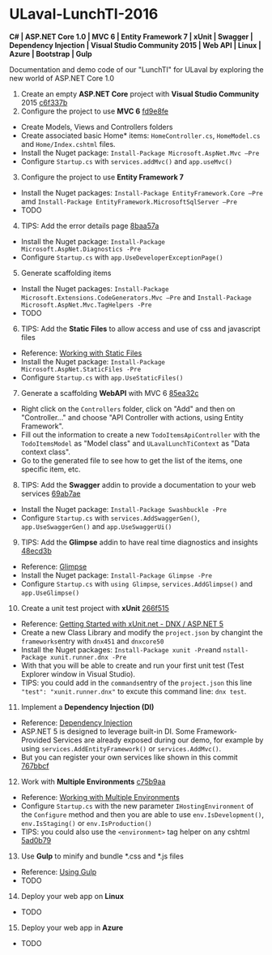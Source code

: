 # ULaval-LunchTI-2016

**C# | ASP.NET Core 1.0 | MVC 6 | Entity Framework 7 | xUnit | Swagger | Dependency Injection | Visual Studio Community 2015 | Web API | Linux | Azure | Bootstrap | Gulp**

Documentation and demo code of our "LunchTI" for ULaval by exploring the new world of ASP.NET Core 1.0

1. Create an empty **ASP.NET Core** project with **Visual Studio Community** 2015 [c6f337b](https://github.com/nurunquebec/ULaval-LunchTI-2016/commit/c6f337b2d067462878685ae5dc3be5ec1f263750)
2. Configure the project to use **MVC 6** [fd9e8fe](https://github.com/nurunquebec/ULaval-LunchTI-2016/commit/fd9e8feafa7a75a1ceee942c418c08a0e04c7fa5)
  * Create Models, Views and Controllers folders
  * Create associated basic Home* items: `HomeController.cs`, `HomeModel.cs` and `Home/Index.cshtml` files.
  * Install the Nuget package: `Install-Package Microsoft.AspNet.Mvc –Pre`
  * Configure `Startup.cs` with `services.addMvc()` and `app.useMvc()`
3. Configure the project to use **Entity Framework 7**
  * Install the Nuget packages: `Install-Package EntityFramework.Core –Pre` amd `Install-Package EntityFramework.MicrosoftSqlServer –Pre`
  * TODO
4. TIPS: Add the error details page [8baa57a](https://github.com/nurunquebec/ULaval-LunchTI-2016/commit/8baa57a00d5ec319d2e0f324ff6e5b949a18bb55)
  * Install the Nuget package: `Install-Package Microsoft.AspNet.Diagnostics -Pre`
  * Configure `Startup.cs` with `app.UseDeveloperExceptionPage()`
5. Generate scaffolding items
  * Install the Nuget packages: `Install-Package Microsoft.Extensions.CodeGenerators.Mvc –Pre` and `Install-Package Microsoft.AspNet.Mvc.TagHelpers -Pre`
  * TODO
6. TIPS: Add the **Static Files** to allow access and use of css and javascript files
  * Reference: [Working with Static Files](https://docs.asp.net/en/latest/fundamentals/static-files.html)
  * Install the Nuget package: `Install-Package Microsoft.AspNet.StaticFiles -Pre`
  * Configure `Startup.cs` with `app.UseStaticFiles()`
7. Generate a scaffolding **WebAPI** with MVC 6 [85ea32c](https://github.com/nurunquebec/ULaval-LunchTI-2016/commit/85ea32c83798fde67d70be49a33e2a61ea81b962)
  * Right click on the `Controllers` folder, click on "Add" and then on "Controller..." and choose "API Controller with actions, using Entity Framework".
  * Fill out the information to create a new `TodoItemsApiController` with the `TodoItemsModel` as "Model class" and `ULavalLunchTiContext` as "Data context class".
  * Go to the generated file to see how to get the list of the items, one specific item, etc.
8. TIPS: Add the **Swagger** addin to provide a documentation to your web services [69ab7ae](https://github.com/nurunquebec/ULaval-LunchTI-2016/commit/69ab7ae62db74066fbfa08d8246f209e6807241c)
  * Install the Nuget package: `Install-Package Swashbuckle -Pre`
  * Configure `Startup.cs` with `services.AddSwaggerGen()`, `app.UseSwaggerGen()` and `app.UseSwaggerUi()`
9. TIPS: Add the **Glimpse** addin to have real time diagnostics and insights [48ecd3b](https://github.com/nurunquebec/ULaval-LunchTI-2016/commit/48ecd3bfc47858da3b48e0138592c981c3868ea3)
  * Reference: [Glimpse](http://getglimpse.com/)
  * Install the Nuget package: `Install-Package Glimpse -Pre`
  * Configure `Startup.cs` with `using Glimpse`, `services.AddGlimpse()` and `app.UseGlimpse()`
10. Create a unit test project with **xUnit** [266f515](https://github.com/nurunquebec/ULaval-LunchTI-2016/commit/266f5151b256c178b114e6ab1ed1cbf476af4770)
  * Reference: [Getting Started with xUnit.net - DNX / ASP.NET 5](http://xunit.github.io/docs/getting-started-dnx.html)
  * Create a new Class Library and modify the `project.json` by changint the `frameworks`entry with `dnx451` and `dnxcore50`
  * Install the Nuget packages: `Install-Package xunit -Pre`and `nstall-Package xunit.runner.dnx -Pre`
  * With that you will be able to create and run your first unit test (Test Explorer window in Visual Studio).
  * TIPS: you could add in the `commands`entry of the `project.json` this line `"test": "xunit.runner.dnx"` to excute this command line: `dnx test`.
11. Implement a **Dependency Injection (DI)**
  * Reference: [Dependency Injection](https://docs.asp.net/en/latest/fundamentals/dependency-injection.html)
  * ASP.NET 5 is designed to leverage built-in DI. Some Framework-Provided Services are already exposed during our demo, for example by using `services.AddEntityFramework()` or `services.AddMvc()`.
  * But you can register your own services like shown in this commit [767bbcf](https://github.com/nurunquebec/ULaval-LunchTI-2016/commit/767bbcf4532e3425632def515a0e732387018f17)
12. Work with **Multiple Environments** [c75b9aa](https://github.com/nurunquebec/ULaval-LunchTI-2016/commit/c75b9aa1c6e2dee3c72446bbda4472c58078c85f)
  * Reference: [Working with Multiple Environments](https://docs.asp.net/en/latest/fundamentals/environments.html)
  * Configure `Startup.cs` with the new parameter `IHostingEnvironment` of the `Configure` method and then you are able to use `env.IsDevelopment()`, `env.IsStaging()` or `env.IsProduction()`
  * TIPS: you could also use the `<environment>` tag helper on any cshtml [5ad0b79](https://github.com/nurunquebec/ULaval-LunchTI-2016/commit/5ad0b79c4d7a6393fa9e4a056f44b9c9ce042f71)
13. Use **Gulp** to minify and bundle *.css and *.js files
  * Reference: [Using Gulp](http://docs.asp.net/en/latest/client-side/using-gulp.html)
  * TODO
14. Deploy your web app on **Linux**
  * TODO
15. Deploy your web app in **Azure**
  * TODO

